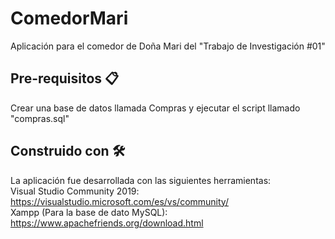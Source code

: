 # ComedorMari
Aplicación para el comedor de Doña Mari del "Trabajo de Investigación #01"

## Pre-requisitos 📋
Crear una base de datos llamada Compras y ejecutar el script llamado "compras.sql"

## Construido con 🛠️
La aplicación fue desarrollada con las siguientes herramientas:<br/>
Visual Studio Community 2019: https://visualstudio.microsoft.com/es/vs/community/ <br/>
Xampp (Para la base de dato MySQL): https://www.apachefriends.org/download.html
